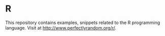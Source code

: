 # R
This repository contains examples, snippets related to the R programming language. Visit at http://www.perfectlyrandom.org/r/.
